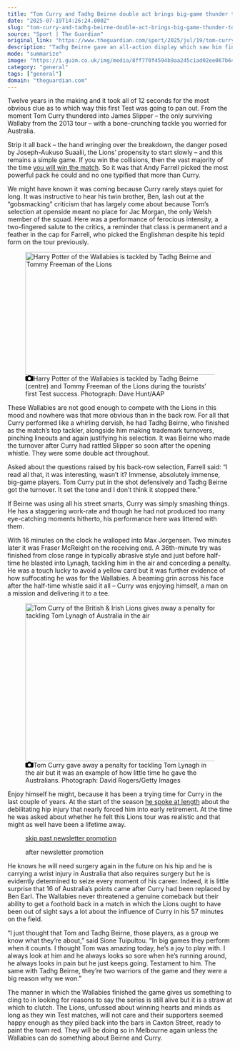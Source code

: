 ```yaml
---
title: "Tom Curry and Tadhg Beirne double act brings big-game thunder to Lions’ surge | Gerard Meagher"
date: "2025-07-19T14:26:24.000Z"
slug: "tom-curry-and-tadhg-beirne-double-act-brings-big-game-thunder-to-lions'-surge-or-gerard-meagher"
source: "Sport | The Guardian"
original_link: "https://www.theguardian.com/sport/2025/jul/19/tom-curry-and-tadhg-beirne-double-act-brings-the-big-game-thunder-to-lions-surge"
description: "Tadhg Beirne gave an all-action display which saw him finish as the top tackler, while Tom Curry set the tone with a bone-crunching early tackle Twelve years in the making and it took all of 12 seconds for the most obvious clue as to which way this first Test was going to pan out. From the moment Tom Curry thundered into James Slipper – the only surviving Wallaby from the 2013 tour – with a bone-crunching tackle you worried for Australia. Strip it all back – the hand wringing over the breakdown, the danger posed by Joseph-Aukuso Suaalii, the Lions’ propensity to start slowly – and this remains a simple game. If you win the collisions, then the vast majority of the time you will win the match. So it was that Andy Farrell picked the most powerful pack he could and no one typified that more than Curry.  Continue reading..."
mode: "summarize"
image: "https://i.guim.co.uk/img/media/8ff770f4594b9aa245c1ad02ee067b648e54955c/1105_0_6525_5221/master/6525.jpg?width=1200&height=630&quality=85&auto=format&fit=crop&precrop=40:21,offset-x50,offset-y0&overlay-align=bottom%2Cleft&overlay-width=100p&overlay-base64=L2ltZy9zdGF0aWMvb3ZlcmxheXMvdGctZGVmYXVsdC5wbmc&enable=upscale&s=2e5f0c9d463178b0203426700e304116"
category: "general"
tags: ["general"]
domain: "theguardian.com"
---
```

<div id="readability-page-1" class="page"><div id="maincontent"><p>Twelve years in the making and it took all of 12 seconds for the most obvious clue as to which way this first Test was going to pan out. From the moment Tom Curry thundered into James Slipper – the only surviving Wallaby from the 2013 tour – with a bone-crunching tackle you worried for Australia.</p><p>Strip it all back – the hand wringing over the breakdown, the danger posed by Joseph-Aukuso Suaalii, the Lions’ propensity to start slowly – and this remains a simple game. If you win the collisions, then the vast majority of the time <a href="https://www.theguardian.com/sport/2025/jul/19/australia-british-and-irish-lions-first-test-rugby-union-match-report" data-link-name="in body link">you will win the match</a>. So it was that Andy Farrell picked the most powerful pack he could and no one typified that more than Curry.</p><p>We might have known it was coming because Curry rarely stays quiet for long. It was instructive to hear his twin brother, Ben, lash out at the “gobsmacking” criticism that has largely come about because Tom’s selection at openside meant no place for Jac Morgan, the only Welsh member of the squad. Here was a performance of ferocious intensity, a two-fingered salute to the critics, a reminder that class is permanent and a feather in the cap for Farrell, who picked the Englishman despite his tepid form on the tour previously.</p><figure id="7822c62b-59c6-469c-bb90-3c01fa640e2d" data-spacefinder-role="inline" data-spacefinder-type="model.dotcomrendering.pageElements.ImageBlockElement"><div id="img-1"><picture><source srcset="https://i.guim.co.uk/img/media/4dcafe6b45810b6fb401c2661ca7cfcc9e26870f/0_0_5784_3568/master/5784.jpg?width=620&amp;dpr=2&amp;s=none&amp;crop=none" media="(min-width: 660px) and (-webkit-min-device-pixel-ratio: 1.25), (min-width: 660px) and (min-resolution: 120dpi)"><source srcset="https://i.guim.co.uk/img/media/4dcafe6b45810b6fb401c2661ca7cfcc9e26870f/0_0_5784_3568/master/5784.jpg?width=620&amp;dpr=1&amp;s=none&amp;crop=none" media="(min-width: 660px)"><source srcset="https://i.guim.co.uk/img/media/4dcafe6b45810b6fb401c2661ca7cfcc9e26870f/0_0_5784_3568/master/5784.jpg?width=605&amp;dpr=2&amp;s=none&amp;crop=none" media="(min-width: 480px) and (-webkit-min-device-pixel-ratio: 1.25), (min-width: 480px) and (min-resolution: 120dpi)"><source srcset="https://i.guim.co.uk/img/media/4dcafe6b45810b6fb401c2661ca7cfcc9e26870f/0_0_5784_3568/master/5784.jpg?width=605&amp;dpr=1&amp;s=none&amp;crop=none" media="(min-width: 480px)"><source srcset="https://i.guim.co.uk/img/media/4dcafe6b45810b6fb401c2661ca7cfcc9e26870f/0_0_5784_3568/master/5784.jpg?width=445&amp;dpr=2&amp;s=none&amp;crop=none" media="(min-width: 320px) and (-webkit-min-device-pixel-ratio: 1.25), (min-width: 320px) and (min-resolution: 120dpi)"><source srcset="https://i.guim.co.uk/img/media/4dcafe6b45810b6fb401c2661ca7cfcc9e26870f/0_0_5784_3568/master/5784.jpg?width=445&amp;dpr=1&amp;s=none&amp;crop=none" media="(min-width: 320px)"><img alt="Harry Potter of the Wallabies is tackled by Tadhg Beirne and Tommy Freeman of the Lions" src="https://i.guim.co.uk/img/media/4dcafe6b45810b6fb401c2661ca7cfcc9e26870f/0_0_5784_3568/master/5784.jpg?width=445&amp;dpr=1&amp;s=none&amp;crop=none" width="445" height="274.50899031811895" loading="lazy"></picture></div><figcaption data-spacefinder-role="inline"><span><svg width="18" height="13" viewBox="0 0 18 13"><path d="M18 3.5v8l-1.5 1.5h-15l-1.5-1.5v-8l1.5-1.5h3.5l2-2h4l2 2h3.5l1.5 1.5zm-9 7.5c1.9 0 3.5-1.6 3.5-3.5s-1.6-3.5-3.5-3.5-3.5 1.6-3.5 3.5 1.6 3.5 3.5 3.5z"></path></svg></span><span>Harry Potter of the Wallabies is tackled by Tadhg Beirne (centre) and Tommy Freeman of the Lions during the tourists’ first Test success.</span> Photograph: Dave Hunt/AAP</figcaption></figure><p>These Wallabies are not good enough to compete with the Lions in this mood and nowhere was that more obvious than in the back row. For all that Curry performed like a whirling dervish, he had Tadhg Beirne, who finished as the match’s top tackler, alongside him making trademark turnovers, pinching lineouts and again justifying his selection. It was Beirne who made the turnover after Curry had rattled Slipper so soon after the opening whistle. They were some double act throughout.</p><p>Asked about the questions raised by his back-row selection, Farrell said: “I read all that, it was interesting, wasn’t it? Immense, absolutely immense, big-game players. Tom Curry put in the shot defensively and Tadhg Beirne got the turnover. It set the tone and I don’t think it stopped there.”</p><figure id="39419062-a04f-4be1-a7a3-d900823e5920" data-spacefinder-role="richLink" data-spacefinder-type="model.dotcomrendering.pageElements.RichLinkBlockElement"><gu-island name="RichLinkComponent" priority="feature" deferuntil="idle" props="{&quot;richLinkIndex&quot;:6,&quot;element&quot;:{&quot;_type&quot;:&quot;model.dotcomrendering.pageElements.RichLinkBlockElement&quot;,&quot;prefix&quot;:&quot;Related: &quot;,&quot;text&quot;:&quot;Lions lay down series marker and ease to victory over Australia in first Test&quot;,&quot;elementId&quot;:&quot;39419062-a04f-4be1-a7a3-d900823e5920&quot;,&quot;role&quot;:&quot;richLink&quot;,&quot;url&quot;:&quot;https://www.theguardian.com/sport/2025/jul/19/australia-british-and-irish-lions-first-test-rugby-union-match-report&quot;},&quot;ajaxUrl&quot;:&quot;https://api.nextgen.guardianapps.co.uk&quot;,&quot;format&quot;:{&quot;design&quot;:6,&quot;display&quot;:0,&quot;theme&quot;:2}}"></gu-island></figure><p>If Beirne was using all his street smarts, Curry was simply smashing things. He has a staggering work-rate and though he had not produced too many eye-catching moments hitherto, his performance here was littered with them.</p><p>With 16 minutes on the clock he walloped into Max Jorgensen. Two minutes later it was Fraser McReight on the receiving end. A 36th-minute try was finished from close range in typically abrasive style and just before half-time he blasted into Lynagh, tackling him in the air and conceding a penalty. He was a touch lucky to avoid a yellow card but it was further evidence of how suffocating he was for the Wallabies. A beaming grin across his face after the half-time whistle said it all – Curry was enjoying himself, a man on a mission and delivering it to a tee.</p><figure id="5a193342-2258-4d61-817a-543ec6271bd2" data-spacefinder-role="inline" data-spacefinder-type="model.dotcomrendering.pageElements.ImageBlockElement"><div id="img-2"><picture><source srcset="https://i.guim.co.uk/img/media/fde0ae561ad4359c25f50c7fcd4efac72745e298/0_0_4298_3418/master/4298.jpg?width=620&amp;dpr=2&amp;s=none&amp;crop=none" media="(min-width: 660px) and (-webkit-min-device-pixel-ratio: 1.25), (min-width: 660px) and (min-resolution: 120dpi)"><source srcset="https://i.guim.co.uk/img/media/fde0ae561ad4359c25f50c7fcd4efac72745e298/0_0_4298_3418/master/4298.jpg?width=620&amp;dpr=1&amp;s=none&amp;crop=none" media="(min-width: 660px)"><source srcset="https://i.guim.co.uk/img/media/fde0ae561ad4359c25f50c7fcd4efac72745e298/0_0_4298_3418/master/4298.jpg?width=605&amp;dpr=2&amp;s=none&amp;crop=none" media="(min-width: 480px) and (-webkit-min-device-pixel-ratio: 1.25), (min-width: 480px) and (min-resolution: 120dpi)"><source srcset="https://i.guim.co.uk/img/media/fde0ae561ad4359c25f50c7fcd4efac72745e298/0_0_4298_3418/master/4298.jpg?width=605&amp;dpr=1&amp;s=none&amp;crop=none" media="(min-width: 480px)"><source srcset="https://i.guim.co.uk/img/media/fde0ae561ad4359c25f50c7fcd4efac72745e298/0_0_4298_3418/master/4298.jpg?width=445&amp;dpr=2&amp;s=none&amp;crop=none" media="(min-width: 320px) and (-webkit-min-device-pixel-ratio: 1.25), (min-width: 320px) and (min-resolution: 120dpi)"><source srcset="https://i.guim.co.uk/img/media/fde0ae561ad4359c25f50c7fcd4efac72745e298/0_0_4298_3418/master/4298.jpg?width=445&amp;dpr=1&amp;s=none&amp;crop=none" media="(min-width: 320px)"><img alt="Tom Curry of the British &amp; Irish Lions gives away a penalty for tackling Tom Lynagh of Australia in the air" src="https://i.guim.co.uk/img/media/fde0ae561ad4359c25f50c7fcd4efac72745e298/0_0_4298_3418/master/4298.jpg?width=445&amp;dpr=1&amp;s=none&amp;crop=none" width="445" height="353.88785481619357" loading="lazy"></picture></div><figcaption data-spacefinder-role="inline"><span><svg width="18" height="13" viewBox="0 0 18 13"><path d="M18 3.5v8l-1.5 1.5h-15l-1.5-1.5v-8l1.5-1.5h3.5l2-2h4l2 2h3.5l1.5 1.5zm-9 7.5c1.9 0 3.5-1.6 3.5-3.5s-1.6-3.5-3.5-3.5-3.5 1.6-3.5 3.5 1.6 3.5 3.5 3.5z"></path></svg></span><span>Tom Curry gave away a penalty for tackling Tom Lynagh in the air but it was an example of how little time he gave the Australians.</span> Photograph: David Rogers/Getty Images</figcaption></figure><p>Enjoy himself he might, because it has been a trying time for Curry in the last couple of years. At the start of the season <a href="https://www.theguardian.com/sport/2024/sep/16/tom-curry-england-sale-rugby-union" data-link-name="in body link">he spoke at length</a> about the debilitating hip injury that nearly forced him into early retirement. At the time he was asked about whether he felt this Lions tour was realistic and that might as well have been a lifetime away.</p><figure data-spacefinder-role="inline" data-spacefinder-type="model.dotcomrendering.pageElements.NewsletterSignupBlockElement"><a data-ignore="global-link-styling" href="#EmailSignup-skip-link-11">skip past newsletter promotion</a><p id="EmailSignup-skip-link-11" tabindex="0" aria-label="after newsletter promotion" role="note">after newsletter promotion</p></figure><figure id="a183579e-cbc8-479e-9143-e090bfd5c21c" data-spacefinder-role="richLink" data-spacefinder-type="model.dotcomrendering.pageElements.RichLinkBlockElement"><gu-island name="RichLinkComponent" priority="feature" deferuntil="idle" props="{&quot;richLinkIndex&quot;:12,&quot;element&quot;:{&quot;_type&quot;:&quot;model.dotcomrendering.pageElements.RichLinkBlockElement&quot;,&quot;prefix&quot;:&quot;Related: &quot;,&quot;text&quot;:&quot;Andy Farrell says Lions in ‘a fantastic place’ to clinch Test series with a week to spare&quot;,&quot;elementId&quot;:&quot;a183579e-cbc8-479e-9143-e090bfd5c21c&quot;,&quot;role&quot;:&quot;richLink&quot;,&quot;url&quot;:&quot;https://www.theguardian.com/sport/2025/jul/19/andy-farrell-says-lions-in-a-fantastic-place-to-clinch-test-series-with-a-week-to-spare&quot;},&quot;ajaxUrl&quot;:&quot;https://api.nextgen.guardianapps.co.uk&quot;,&quot;format&quot;:{&quot;design&quot;:6,&quot;display&quot;:0,&quot;theme&quot;:2}}"></gu-island></figure><p>He knows he will need surgery again in the future on his hip and he is carrying a wrist injury in Australia that also requires surgery but he is evidently determined to seize every moment of his career. Indeed, it is little surprise that 16 of Australia’s points came after Curry had been replaced by Ben Earl. The Wallabies never threatened a genuine comeback but their ability to get a foothold back in a match in which the Lions ought to have been out of sight says a lot about the influence of Curry in his 57 minutes on the field.</p><p>“I just thought that Tom and Tadhg Beirne, those players, as a group we know what they’re about,” said Sione Tuipultou. “In big games they perform when it counts. I thought Tom was amazing today, he’s a joy to play with. I always look at him and he always looks so sore when he’s running around, he always looks in pain but he just keeps going. Testament to him. The same with Tadhg Beirne, they’re two warriors of the game and they were a big reason why we won.”</p><p>The manner in which the Wallabies finished the game gives us something to cling to in looking for reasons to say the series is still alive but it is a straw at which to clutch. The Lions, unfussed about winning hearts and minds as long as they win Test matches, will not care and their supporters seemed happy enough as they piled back into the bars in Caxton Street, ready to paint the town red. They will be doing so in Melbourne again unless the Wallabies can do something about Beirne and Curry.</p></div></div>